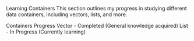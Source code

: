 Learning Containers
This section outlines my progress in studying different data containers, including vectors, lists, and more.

Containers Progress
Vector - Completed (General knowledge acquired)
List - In Progress (Currently learning)
